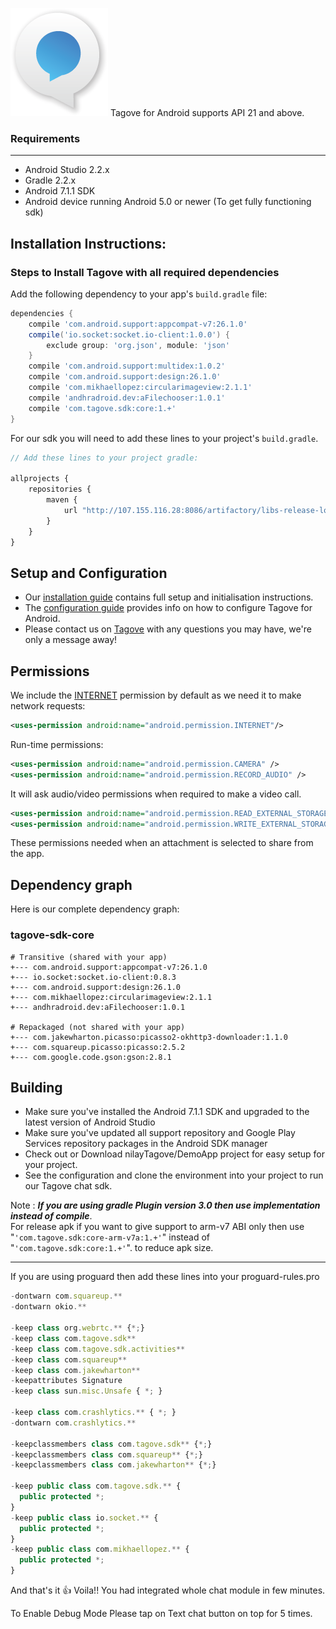 ![Tagove](app/src/main/res/drawable/app_icon.png)
Tagove for Android supports API 21 and above.

### Requirements
-------------
- Android Studio 2.2.x
- Gradle 2.2.x
- Android 7.1.1 SDK
- Android device running Android 5.0 or newer (To get fully functioning sdk)

## Installation Instructions:

### Steps to Install Tagove with all required dependencies 

Add the following dependency to your app's `build.gradle` file:
```groovy
dependencies {
    compile 'com.android.support:appcompat-v7:26.1.0'
    compile('io.socket:socket.io-client:1.0.0') {
        exclude group: 'org.json', module: 'json'
    }
    compile 'com.android.support:multidex:1.0.2'
    compile 'com.android.support:design:26.1.0'
    compile 'com.mikhaellopez:circularimageview:2.1.1'
    compile 'andhradroid.dev:aFilechooser:1.0.1'
    compile 'com.tagove.sdk:core:1.+'
}
```

For our sdk you will need to add these lines to your project's `build.gradle`.
```javascript
// Add these lines to your project gradle:
   
allprojects {
    repositories {
        maven {
            url "http://107.155.116.28:8086/artifactory/libs-release-local"
        }
    }
}
```

## Setup and Configuration

* Our [installation guide](https://developers.tagove.com/android-sdk-api.php) contains full setup and initialisation instructions.
* The [configuration guide](https://developers.tagove.com/android-sdk-api.php) provides info on how to configure Tagove for Android.
* Please contact us on [Tagove](https://www.tagove.com/) with any questions you may have, we're only a message away!

## Permissions

We include the [INTERNET](http://developer.android.com/reference/android/Manifest.permission.html#INTERNET) permission by default as we need it to make network requests:

```xml
<uses-permission android:name="android.permission.INTERNET"/>
```  

Run-time permissions:

```xml
<uses-permission android:name="android.permission.CAMERA" />
<uses-permission android:name="android.permission.RECORD_AUDIO" />
```
It will ask audio/video permissions when required to make a video call.

```xml
<uses-permission android:name="android.permission.READ_EXTERNAL_STORAGE" />
<uses-permission android:name="android.permission.WRITE_EXTERNAL_STORAGE" />
```
These permissions needed when an attachment is selected to share from the app.

## Dependency graph

Here is our complete dependency graph:

### tagove-sdk-core
```
# Transitive (shared with your app)
+--- com.android.support:appcompat-v7:26.1.0
+--- io.socket:socket.io-client:0.8.3
+--- com.android.support:design:26.1.0
+--- com.mikhaellopez:circularimageview:2.1.1
+--- andhradroid.dev:aFilechooser:1.0.1

# Repackaged (not shared with your app)
+--- com.jakewharton.picasso:picasso2-okhttp3-downloader:1.1.0
+--- com.squareup.picasso:picasso:2.5.2
+--- com.google.code.gson:gson:2.8.1
```

## Building 
- Make sure you've installed the Android 7.1.1 SDK and upgraded to the latest version of Android Studio
- Make sure you've updated all support repository and Google Play Services repository packages in the Android SDK manager
- Check out or Download nilayTagove/DemoApp project for easy setup for your project.
- See the configuration and clone the environment into your project to run our Tagove chat sdk.

Note : _**If you are using gradle Plugin version 3.0 then use implementation instead of compile**_.         
For release apk if you want to give support to arm-v7 ABI only then use "```'com.tagove.sdk:core-arm-v7a:1.+'```" instead of "```'com.tagove.sdk:core:1.+'```". to reduce apk size.

-------------

If you are using proguard then add these lines into your proguard-rules.pro
```javascript
-dontwarn com.squareup.**
-dontwarn okio.**

-keep class org.webrtc.** {*;}
-keep class com.tagove.sdk**
-keep class com.tagove.sdk.activities**
-keep class com.squareup**
-keep class com.jakewharton**
-keepattributes Signature
-keep class sun.misc.Unsafe { *; }

-keep class com.crashlytics.** { *; }
-dontwarn com.crashlytics.**

-keepclassmembers class com.tagove.sdk** {*;}
-keepclassmembers class com.squareup** {*;}
-keepclassmembers class com.jakewharton** {*;}

-keep public class com.tagove.sdk.** {
  public protected *;
}
-keep public class io.socket.** {
  public protected *;
}
-keep public class com.mikhaellopez.** {
  public protected *;
}
```
And that's it :thumbsup: 
Voila!! You had integrated whole chat module in few minutes.

To Enable Debug Mode Please tap on Text chat button on top for 5 times.
